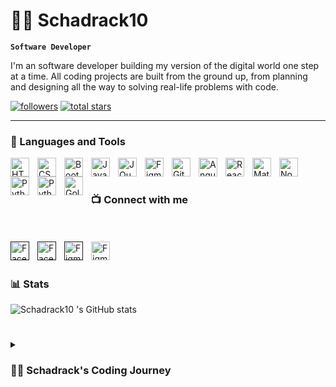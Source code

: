 # 🏄‍♂️ Schadrack10

**`Software Developer`**

I'm an software developer building my version of the digital world one step at a time. All coding projects are built from the ground up, from planning and designing all the way to solving real-life problems with code.

   <p align="left">
     
  <a href="https://github.com/schadrack10">
    <img alt="followers" title="Follow me on Github" src="https://custom-icon-badges.demolab.com/github/followers/Schadrack10?color=236ad3&labelColor=1155ba&style=for-the-badge&logo=person-add&label=Follow&logoColor=white"/></a>

 <a href="">
   <img alt="total stars" title="Total stars on GitHub" src="https://custom-icon-badges.demolab.com/github/stars/Schadrack10?color=55960c&style=for-the-badge&labelColor=488207&logo=star"/></a>
   </p>

---

### 🧰 Languages and Tools

<img align="left" alt="HTML" width="30px" style="padding-right:10px;" src="https://cdn.jsdelivr.net/gh/devicons/devicon/icons/html5/html5-plain.svg" />
<img align="left" alt="CSS" width="30px" style="padding-right:10px;" src="https://cdn.jsdelivr.net/gh/devicons/devicon/icons/css3/css3-original-wordmark.svg" />
<img align="left" alt="Bootstrap" width="30px"  style="padding-right:10px" src="https://cdn.jsdelivr.net/gh/devicons/devicon/icons/bootstrap/bootstrap-original.svg" />
<img align="left" alt="JavaScript" width="30px" style="padding-right:10px;" src="https://cdn.jsdelivr.net/gh/devicons/devicon/icons/javascript/javascript-plain.svg" />
<img align="left" alt="JQuery" width="30px" style="padding-right:10px;" src="https://cdn.jsdelivr.net/gh/devicons/devicon/icons/jquery/jquery-plain-wordmark.svg" />
<img align="left" alt="Figma" width="30px" style="padding-right:10px;" src="https://cdn.jsdelivr.net/gh/devicons/devicon/icons/figma/figma-original.svg" />  
<img align="left" alt="Git" width="30px" style="padding-right:10px;" src="https://cdn.jsdelivr.net/gh/devicons/devicon/icons/git/git-original.svg" />
<img align="left" alt="Angular" width="30px" style="padding-right:10px;" src="https://cdn.jsdelivr.net/gh/devicons/devicon/icons/angularjs/angularjs-plain.svg" />
<img align="left" alt="React" width="30px" style="padding-right:10px;" src="https://cdn.jsdelivr.net/gh/devicons/devicon/icons/react/react-original.svg" />
<img align="left" alt="Material UI" width="30px" style="padding-right:10px"   src="https://cdn.jsdelivr.net/gh/devicons/devicon/icons/materialui/materialui-original.svg" />
<img align="left" alt="NodeJS" width="30px" style="padding-right:10px;" src="https://cdn.jsdelivr.net/gh/devicons/devicon/icons/nodejs/nodejs-original.svg" />
<img align="left" alt="Python" width="30px" style="padding-right:10px;" src="https://cdn.jsdelivr.net/gh/devicons/devicon/icons/python/python-plain.svg" />
<img align="left" alt="Python" width="30px" style="padding-right:10px;" src="https://cdn.jsdelivr.net/gh/devicons/devicon/icons/mysql/mysql-original-wordmark.svg" />
<img align="left" alt="Golang" width="30px" style="padding-right:10px;"  src="https://cdn.jsdelivr.net/gh/devicons/devicon/icons/go/go-original-wordmark.svg" />

          
<br />

#

### 📺 Connect with me

<br/>
<br/>

<a href="">
<img align="left" alt="Facebook" width="30px" style="padding-right:10px;" src="https://cdn.jsdelivr.net/gh/devicons/devicon/icons/facebook/facebook-original.svg" />          
</a>

<a href="">
<img align="left" alt="Facebook" width="30px" style="padding-right:10px;" src="https://cdn.jsdelivr.net/gh/devicons/devicon/icons/twitter/twitter-original.svg" />        
</a>

<a href="">
 <img align="left" alt="Figma" width="30px" style="padding-right:10px;" src="https://cdn.jsdelivr.net/gh/devicons/devicon/icons/figma/figma-original.svg" />       
</a>

<a>
<img  align="left" alt="Figma" width="30px" style="padding-right:10px;" src="https://cdn.jsdelivr.net/gh/devicons/devicon/icons/google/google-original-wordmark.svg" />       
</a>

<br/>
<br/>


### 📊 Stats

![Schadrack10 's GitHub stats](https://github-readme-stats.vercel.app/api?username=Schadrack10&show_icons=true&theme=tokyonight)

<!-- ![GitHub Streak](https://streak-stats.demolab.com?user=ForrestKnight&theme=gruvbox&border_radius=4.5) -->

#

<details>
 <summary><h3>👨‍💻 Schadrack's Coding Journey</h3></summary>
   I started my coding journey as a naive computer science student with a passion to learn everything I could about this programming world - code, unix, linux, theory. And all the while, teaching myself iOS development with a dream to build my own app, but that soon got overshadowed by my desire to excel in Java. A desire that landed me a full-stack software engineering job upon graduation. However, I had another desire I had been pursuing throughout this time - YouTube content creation. I eventually ended up quitting my software engineering job to pursue YouTube full-time, and that has been my focus ever since. But there's something that's always bothered me about my journey - abandoning my dream of building my own app to pursue the safe route, a job. Now I've already taken the leap away from that safety net into this uncomfortable, unexplored world that it being a creator. And it worked out, but again, it became comfortable. It's easier to create a video than go out on a ledge and build my own product. I do have to eat, at the end of the day, but I think it's time. It's time to get uncomfortable again. I have a burning desire to get back on the horse, and fulfill that dream younger me had of building my own app, my own product. And in order to do that, I'll be implmementing a few measures to streamline my YouTube content to focus more time on fulfilling that dream - a dream that I'll be ready to tackle in 2023 due to the measure I'm putting in place now until the end of 2022. Don't wait up, because I'm coming.

[website]: https://fkcodes.com
[youtube]: https://youtube.com/fknight



# Webistes 
     https://github.com/judygab/nextjs-portfolio.git


